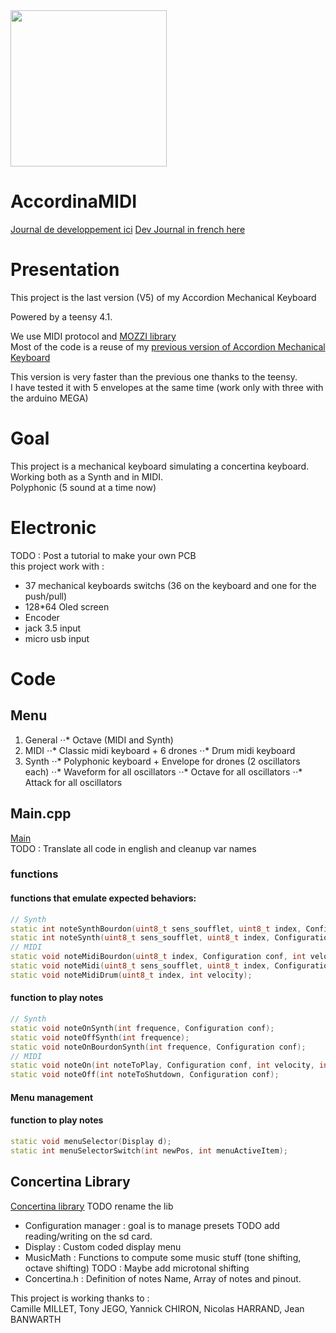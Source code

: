 <img src="https://user-images.githubusercontent.com/7162775/191379148-af449447-4c98-4340-b313-ac48eb72af3b.png"  width="250">


# AccordinaMIDI
[Journal de developpement ici](https://github.com/PierreBanwarth/MIDI-Accordina/blob/main/journal.md)
[Dev Journal in french here](https://github.com/PierreBanwarth/MIDI-Accordina/blob/main/journal.md)

# Presentation

This project is the last version (V5) of my Accordion Mechanical Keyboard  

Powered by a teensy 4.1.  

We use MIDI protocol and [MOZZI library](https://sensorium.github.io/Mozzi/learn/output/)  
Most of the code is a reuse of my [previous version of Accordion Mechanical Keyboard](https://github.com/PierreBanwarth/MIDI-Melodica)  

This version is very faster than the previous one thanks to the teensy.  
I have tested it with 5 envelopes at the same time (work only with three with the arduino MEGA)  

# Goal

This project is a mechanical keyboard simulating a concertina keyboard.    
Working both as a Synth and in MIDI.  
Polyphonic (5 sound at a time now)  

# Electronic  
TODO : Post a tutorial to make your own PCB  
this project work with :  
 - 37 mechanical keyboards switchs (36 on the keyboard and one for the push/pull) 
 - 128*64 Oled screen 
 - Encoder 
 - jack 3.5 input
 - micro usb input

# Code 
## Menu

1. General
⋅⋅* Octave (MIDI and Synth)
1. MIDI
⋅⋅* Classic midi keyboard + 6 drones
⋅⋅* Drum midi keyboard
2. Synth
⋅⋅* Polyphonic keyboard + Envelope for drones (2 oscillators each)
⋅⋅* Waveform for all oscillators
⋅⋅* Octave for all oscillators
⋅⋅* Attack for all oscillators



## Main.cpp
[Main](https://github.com/PierreBanwarth/MIDI-Accordina/blob/main/src/main.cpp)  
TODO : Translate all code in english and cleanup var names

### functions
#### functions that emulate expected behaviors:   

```c++
// Synth
static int noteSynthBourdon(uint8_t sens_soufflet, uint8_t index, Configuration conf);
static int noteSynth(uint8_t sens_soufflet, uint8_t index, Configuration conf);
// MIDI
static void noteMidiBourdon(uint8_t index, Configuration conf, int velocity);
static void noteMidi(uint8_t sens_soufflet, uint8_t index, Configuration conf, int velocity);
static void noteMidiDrum(uint8_t index, int velocity);
```
#### function to play notes 
```c++
// Synth
static void noteOnSynth(int frequence, Configuration conf);
static void noteOffSynth(int frequence);
static void noteOnBourdonSynth(int frequence, Configuration conf);
// MIDI
static void noteOn(int noteToPlay, Configuration conf, int velocity, int index);
static void noteOff(int noteToShutdown, Configuration conf);
```
#### Menu management

#### function to play notes
```c++
static void menuSelector(Display d);
static int menuSelectorSwitch(int newPos, int menuActiveItem);
```







## Concertina Library
[Concertina library](https://github.com/PierreBanwarth/MIDI-Accordina/tree/main/include/concertina_lib) TODO rename the lib

 - Configuration manager : goal is to manage presets TODO add reading/writing on the sd card.
 - Display : Custom coded display menu
 - MusicMath : Functions to compute some music stuff (tone shifting, octave shifting) TODO : Maybe add microtonal shifting
 - Concertina.h : Definition of notes Name, Array of notes and pinout.
 



This project is working thanks to :  
Camille MILLET, Tony JEGO, Yannick CHIRON, Nicolas HARRAND, Jean BANWARTH
